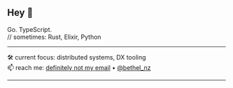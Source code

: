 ## Hey 👋 


Go. TypeScript.  
// sometimes: Rust, Elixir, Python


---

🛠️ current focus: distributed systems, DX tooling  
📫 reach me: [definitely not my email](mailto:nzekeabethel@outlook.com) • [@bethel_nz](https://x.com/bethel_nz)  

___
